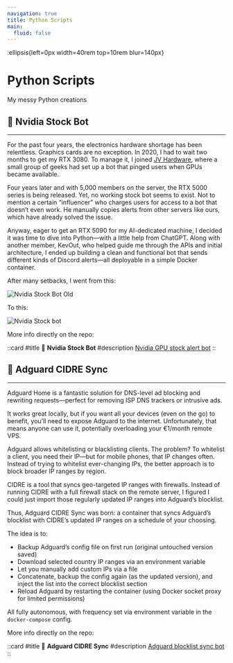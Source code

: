 ```yaml
---
navigation: true
title: Python Scripts
main:
  fluid: false
---
```

:ellipsis{left=0px width=40rem top=10rem blur=140px}
# Python Scripts

My messy Python creations

## 🤖 Nvidia Stock Bot
---

For the past four years, the electronics hardware shortage has been relentless. Graphics cards are no exception. In 2020, I had to wait two months to get my RTX 3080. To manage it, I joined [JV Hardware](https://discord.gg/gxffg3GA96), where a small group of geeks had set up a bot that pinged users when GPUs became available.

Four years later and with 5,000 members on the server, the RTX 5000 series is being released. Yet, no working stock bot seems to exist. Not to mention a certain “influencer” who charges users for access to a bot that doesn’t even work. He manually copies alerts from other servers like ours, which have already solved the issue.

Anyway, eager to get an RTX 5090 for my AI-dedicated machine, I decided it was time to dive into Python—with a little help from ChatGPT. Along with another member, KevOut, who helped guide me through the APIs and initial architecture, I ended up building a clean and functional bot that sends different kinds of Discord alerts—all deployable in a simple Docker container.

After many setbacks, I went from this:

![Nvidia Stock Bot Old](https://git.djeex.fr/Djeex/nvidia-stock-bot/raw/commit/88c09ff4cffd96cbf0852ec785f9fbf2130c23b2/assets/img/nvbot.png)

To this:

![Nvidia Stock bot](https://git.djeex.fr/Djeex/nvidia-stock-bot/raw/branch/main/assets/img/nvbot_schematics.png)

More info directly on the repo:

::card
#title
  🐋 __Nvidia Stock Bot__
#description
  [Nvidia GPU stock alert bot](https://git.djeex.fr/Djeex/nvidia-stock-bot)
::

## 🤖 Adguard CIDRE Sync
---

Adguard Home is a fantastic solution for DNS-level ad blocking and rewriting requests—perfect for removing ISP DNS trackers or intrusive ads.

It works great locally, but if you want all your devices (even on the go) to benefit, you’ll need to expose Adguard to the internet. Unfortunately, that means anyone can use it, potentially overloading your €1/month remote VPS.

Adguard allows whitelisting or blacklisting clients. The problem? To whitelist a client, you need their IP—but for mobile phones, that IP changes often. Instead of trying to whitelist ever-changing IPs, the better approach is to block broader IP ranges by region.

CIDRE is a tool that syncs geo-targeted IP ranges with firewalls. Instead of running CIDRE with a full firewall stack on the remote server, I figured I could just import those regularly updated IP ranges into Adguard’s blocklist.

Thus, Adguard CIDRE Sync was born: a container that syncs Adguard’s blocklist with CIDRE’s updated IP ranges on a schedule of your choosing.

The idea is to:
- Backup Adguard’s config file on first run (original untouched version saved)
- Download selected country IP ranges via an environment variable
- Let you manually add custom IPs via a file
- Concatenate, backup the config again (as the updated version), and inject the list into the correct blocklist section
- Reload Adguard by restarting the container (using Docker socket proxy for limited permissions)

All fully autonomous, with frequency set via environment variable in the `docker-compose` config.

More info directly on the repo:

::card
#title
  🐋 __Adguard CIDRE Sync__
#description
  [Adguard blocklist sync bot](https://git.djeex.fr/Djeex/adguard-cidre)
::